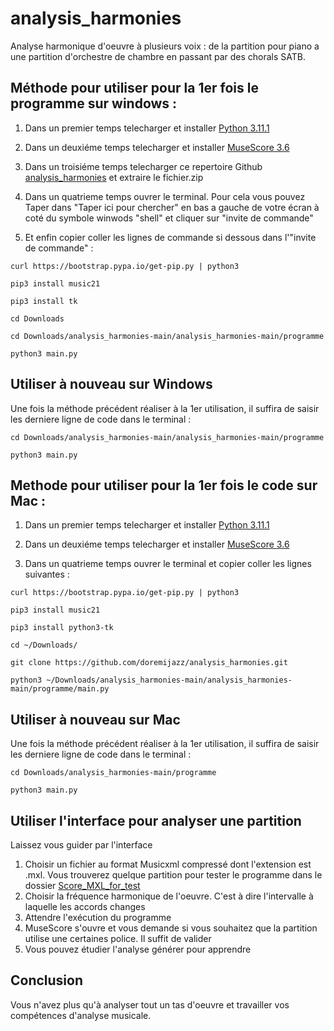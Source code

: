 # analysis_harmonies
Analyse harmonique d'oeuvre à plusieurs voix : de la partition pour piano a une partition d'orchestre de chambre en passant par des chorals SATB.

Méthode pour utiliser pour la 1er fois le programme sur windows :
------------------------------------------

1. Dans un premier temps telecharger et installer [Python 3.11.1](https://www.python.org/ftp/python/3.11.1/python-3.11.1-amd64.exe "Python 3.11.1")

2. Dans un deuxiéme temps telecharger et installer [MuseScore 3.6](https://ftp.osuosl.org/pub/musescore-nightlies/windows/3x/stable/MuseScore-3.6.2.548021803-x86.paf.exe "MuseScore 3.6")

3. Dans un troisiéme temps telecharger ce repertoire Github [analysis_harmonies](https://github.com/doremijazz/analysis_harmonies/archive/refs/heads/main.zip "Analysis harmonie") et extraire le fichier.zip

3. Dans un quatrieme temps ouvrer le terminal. Pour cela vous pouvez Taper dans "Taper ici pour chercher" en bas a gauche de votre écran à coté
du symbole winwods "shell" et cliquer sur "invite de commande"

4. Et enfin copier coller les lignes de commande si dessous dans l'"invite de commande" :

``curl https://bootstrap.pypa.io/get-pip.py | python3``

``pip3 install music21``

``pip3 install tk``

``cd Downloads``

``cd Downloads/analysis_harmonies-main/analysis_harmonies-main/programme``

``python3 main.py``

Utiliser à nouveau sur Windows
-----------------------------------------

Une fois la méthode précédent réaliser à la 1er utilisation, il suffira de saisir les derniere ligne de code dans le terminal :

``cd Downloads/analysis_harmonies-main/analysis_harmonies-main/programme``

``python3 main.py``

Methode pour utiliser pour la 1er fois le code sur Mac :
------------------------------------------
1. Dans un premier temps telecharger et installer [Python 3.11.1](https://www.python.org/ftp/python/3.11.1/python-3.11.1-amd64.exe "Python 3.11.1")

2. Dans un deuxiéme temps telecharger et installer [MuseScore 3.6](https://ftp.osuosl.org/pub/musescore-nightlies/windows/3x/stable/MuseScore-3.6.2.548021803-x86.paf.exe "MuseScore 3.6")

3. Dans un quatrieme temps ouvrer le terminal et copier coller les lignes suivantes :

``curl https://bootstrap.pypa.io/get-pip.py | python3``

``pip3 install music21``

`` pip3 install python3-tk ``

``cd ~/Downloads/``

``git clone https://github.com/doremijazz/analysis_harmonies.git``

``python3 ~/Downloads/analysis_harmonies-main/analysis_harmonies-main/programme/main.py``

Utiliser à nouveau sur Mac
-----------------------------------------
Une fois la méthode précédent réaliser à la 1er utilisation, il suffira de saisir les derniere ligne de code dans le terminal :

``cd Downloads/analysis_harmonies-main/programme``

``python3 main.py``

Utiliser l'interface pour analyser une partition
--------------------------------------------
Laissez vous guider par l'interface

1. Choisir un fichier au format Musicxml compressé dont l'extension est .mxl. Vous trouverez quelque partition pour tester le programme dans le dossier [Score_MXL_for_test](https://github.com/doremijazz/analysis_harmonies/tree/main/Score_MXL_for_test "Partition .mxl")
2. Choisir la fréquence harmonique de l'oeuvre. C'est à dire l'intervalle à laquelle les accords changes
3. Attendre l'exécution du programme
4. MuseScore s'ouvre et vous demande si vous souhaitez que la partition utilise une certaines police. Il suffit de valider
5. Vous pouvez étudier l'analyse générer pour apprendre 

Conclusion
-------------------------------------------

Vous n'avez plus qu'à analyser tout un tas d'oeuvre et travailler vos compétences d'analyse musicale.
